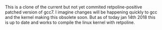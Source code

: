 This is a clone of the current but not yet commited retpoline-positive patched version of gcc7.
I imagine changes will be happening quickly to gcc and the kernel making this obsolete soon. But
as of today jan 14th 2018 this is up to date and works to compile the linux kernel with retpoline.
